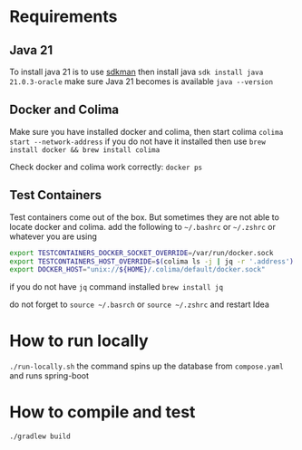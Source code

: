 # Requirements
## Java 21
To install java 21 is to use [sdkman](https://sdkman.io/) 
then install java `sdk install java 21.0.3-oracle`
make sure Java 21 becomes is available `java --version`

## Docker and Colima 
Make sure you have installed docker and colima, then start colima
 ```colima start --network-address```
if you do not have it installed then use `brew install docker && brew install colima`

Check docker and colima work correctly: `docker ps`

## Test Containers
Test containers come out of the box. But sometimes they are not able to locate docker and colima. 
add the following to `~/.bashrc` or `~/.zshrc` or whatever you are using

```bash
export TESTCONTAINERS_DOCKER_SOCKET_OVERRIDE=/var/run/docker.sock
export TESTCONTAINERS_HOST_OVERRIDE=$(colima ls -j | jq -r '.address')
export DOCKER_HOST="unix://${HOME}/.colima/default/docker.sock"
```

if you do not have `jq` command installed `brew install jq`

do not forget to `source ~/.basrch` or `source ~/.zshrc` and restart Idea

# How to run locally
```./run-locally.sh```
the command spins up the database from `compose.yaml` and runs spring-boot

# How to compile and test
```./gradlew build```